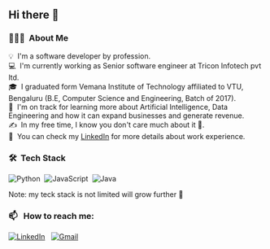 ## Hi there 👋

### 👨🏻‍💻 &nbsp;About Me

💡 &nbsp;I'm a software developer by profession.\
💻 &nbsp;I'm currently working as Senior software engineer at Tricon Infotech pvt ltd.\
🎓 &nbsp;I graduated form Vemana Institute of Technology affiliated to VTU, Bengaluru (B.E, Computer Science and Engineering, Batch of 2017).\
🌱 &nbsp;I'm on track for learning more about Artificial Intelligence, Data Engineering and how it can expand businesses and generate revenue. \
✍️ &nbsp;In my free time, I know you don't care much about it 😬.\
📄 &nbsp;You can check my [LinkedIn](http://www.linkedin.com/in/anil-kumar-b-m-ba654a147) for more details about work experience.


### 🛠 &nbsp;Tech Stack

![Python](https://img.shields.io/badge/-Python-05122A?style=flat&logo=python)&nbsp;
![JavaScript](https://img.shields.io/badge/-JavaScript-05122A?style=flat&logo=javascript)&nbsp;
![Java](https://img.shields.io/badge/-Java-05122A?style=flat&logo=Java&logoColor=FFA518)&nbsp;

Note: my teck stack is not limited will grow further 💪

### 📫 &nbsp; How to reach me:


<a href="http://www.linkedin.com/in/anil-kumar-b-m-ba654a147"><img alt="LinkedIn" src="https://img.shields.io/badge/linkedin%20-%230077B5.svg?&style=flat&logo=linkedin&logoColor=white"/></a> &nbsp;
<a href="mailto:anilbmxbm@gmail.com"><img alt="Gmail" src="https://img.shields.io/badge/Gmail-D14836?style=flat&logo=gmail&logoColor=white" /></a> &nbsp;
